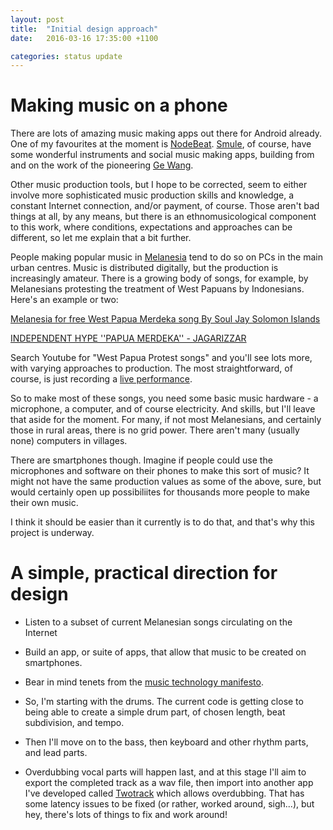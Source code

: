```yaml
---
layout: post
title:  "Initial design approach"
date:   2016-03-16 17:35:00 +1100

categories: status update
---
```

# Making music on a phone

There are lots of amazing music making apps out there for Android already. One
of my favourites at the moment is [NodeBeat](http://nodebeat.com/). [Smule](http://www.smule.com), of course, have some wonderful instruments and social music
making apps, building from and on the work of the pioneering [Ge Wang](https://ccrma.stanford.edu/~ge/).

Other music production tools, but I hope to be corrected, seem to either
involve more sophisticated music production skills and knowledge, a constant
Internet connection, and/or payment, of course. Those aren't bad things at all,
by any means, but there is an ethnomusicological component to this work, where
conditions, expectations and approaches can be different, so let me explain
that a bit further.

People making popular music in
[Melanesia](https://en.wikipedia.org/wiki/Melanesia) tend to do so on PCs in
the main urban centres. Music is distributed digitally, but the production is
increasingly amateur. There is a growing body of songs, for example, by
Melanesians protesting the treatment of West Papuans by Indonesians. Here's an
example or two:

[Melanesia for free West Papua Merdeka song By Soul Jay Solomon Islands](https://www.youtube.com/watch?v=kv9SQap_9z4)

[INDEPENDENT HYPE ''PAPUA MERDEKA'' - JAGARIZZAR](https://www.youtube.com/watch?v=Ze8Kf3HHVjk&index=7&list=PLbnE0gGnABakeGFjUvW3XwzvjaV-8qyaF)

Search Youtube for "West Papua Protest songs" and you'll see lots more, with
varying approaches to production. The most straightforward, of course, is just
recording a [live performance](https://www.youtube.com/watch?v=GMNBCu8iDKA).

So to make most of these songs, you need some basic music hardware - a
microphone, a computer, and of course electricity. And skills, but I'll leave
that aside for the moment. For many, if not most Melanesians, and certainly
those in rural areas, there is no grid power. There aren't many (usually none)
computers in villages.

There are smartphones though. Imagine if people could use the microphones and
software on their phones to make this sort of music? It might not have the same
production values as some of the above, sure, but would certainly open up
possibiliites for thousands more people to make their own music.

I think it should be easier than it currently is to do that, and that's why this project is underway. 

# A simple, practical direction for design

* Listen to a subset of current Melanesian songs circulating on the Internet

* Build an app, or suite of apps, that allow that music to be created on smartphones.

* Bear in mind tenets from the [music technology manifesto](http://www.musictechifesto.org).

* So, I'm starting with the drums. The current code is getting close to being able to create a simple drum part, of chosen length, beat subdivision, and tempo.

* Then I'll move on to the bass, then keyboard and other rhythm parts, and lead parts.

* Overdubbing vocal parts will happen last, and at this stage I'll aim to
  export the completed track as a wav file, then import into another app I've
developed called
[Twotrack](https://play.google.com/store/apps/details?id=net.motekulo.twotrack&hl=en)
which allows overdubbing. That has some latency issues to be fixed (or rather,
worked around, sigh...), but hey, there's lots of things to fix and work
around!












